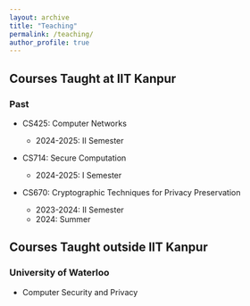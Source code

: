```yaml
---
layout: archive
title: "Teaching"
permalink: /teaching/
author_profile: true
---
```



## Courses Taught at IIT Kanpur

### Past

* CS425: Computer Networks
	* 2024-2025: II Semester

* CS714: Secure Computation
	* 2024-2025: I Semester

* CS670: Cryptographic Techniques for Privacy Preservation 
	 * 2023-2024: II Semester
	 * 2024: Summer 

## Courses Taught outside IIT Kanpur
 
### University of Waterloo

* Computer Security and Privacy
